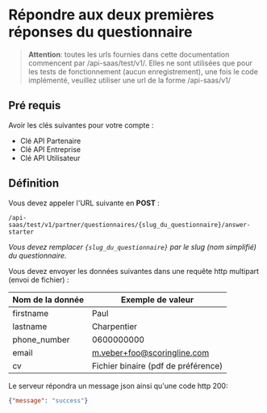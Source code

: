 Répondre aux deux premières réponses du questionnaire
=====================================================

> **Attention**: toutes les urls fournies dans cette documentation commencent par /api-saas/test/v1/. Elles ne sont utilisées que pour les tests de fonctionnement (aucun enregistrement), une fois le code implémenté, veuillez utiliser une url de la forme /api-saas/v1/


Pré requis
----------

Avoir les clés suivantes pour votre compte :

* Clé API Partenaire
* Clé API Entreprise
* Clé API Utilisateur

Définition
----------

Vous devez appeler l'URL suivante en **POST** :

```
/api-saas/test/v1/partner/questionnaires/{slug_du_questionnaire}/answer-starter
```

*Vous devez remplacer `{slug_du_questionnaire}` par le slug (nom simplifié) du questionnaire.*

Vous devez envoyer les données suivantes dans une requête http multipart (envoi de fichier) :

Nom de la donnée | Exemple de valeur
-----------------|------------------------------------
firstname        | Paul
lastname         | Charpentier
phone_number     | 0600000000
email            | m.veber+foo@scoringline.com
cv               | Fichier binaire (pdf de préférence)

Le serveur répondra un message json ainsi qu'une code http 200:

```json
{"message": "success"}
```
